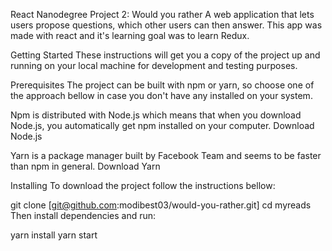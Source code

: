 React Nanodegree Project 2: Would you rather
A web application that lets users propose questions, which other users can then answer. This app was made with react and it's learning goal was to learn Redux.

Getting Started
These instructions will get you a copy of the project up and running on your local machine for development and testing purposes.

Prerequisites
The project can be built with npm or yarn, so choose one of the approach bellow in case you don't have any installed on your system.

Npm is distributed with Node.js which means that when you download Node.js, you automatically get npm installed on your computer. Download Node.js

Yarn is a package manager built by Facebook Team and seems to be faster than npm in general. Download Yarn

Installing
To download the project follow the instructions bellow:

git clone [git@github.com:modibest03/would-you-rather.git] cd myreads Then install dependencies and run:

yarn install yarn start
